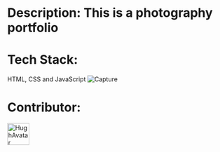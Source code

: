 # Description: This is a photography portfolio
# Tech Stack:
HTML, CSS and JavaScript
![Capture](https://github.com/HughOwenPanopio/Photography-Portfolio/assets/143063497/892bcf14-767b-4f52-9aa5-7aa7a5ee9749)

# Contributor:
<div>
  <img src="https://avatars.githubusercontent.com/u/143063497?v=4" alt="HughAvatar" width="50" height="50" border-radius="50">
</div>

